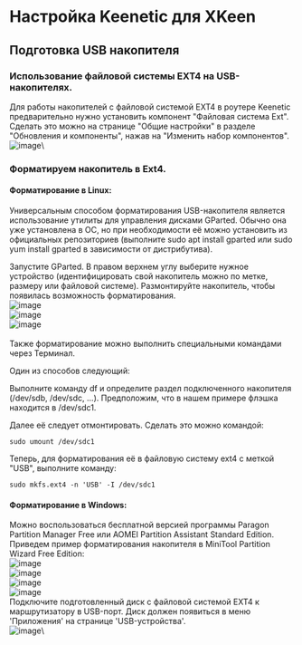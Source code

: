 # Настройка Keenetic для XKeen
## Подготовка USB накопителя
### Использование файловой системы EXT4 на USB-накопителях.
Для работы накопителей с файловой системой EXT4 в роутере Keenetic предварительно нужно установить компонент "Файловая система Ext". Сделать это можно на странице "Общие настройки" в разделе "Обновления и компоненты", нажав на "Изменить набор компонентов".
![image](https://github.com/FeeLinS9/XKeen/blob/master/8.png)\

### Форматируем накопитель в Ext4.
#### Форматирование в Linux:
Универсальным способом форматирования USB-накопителя является использование утилиты для управления дисками GParted. Обычно она уже установлена в ОС, но при необходимости её можно установить из официальных репозиториев (выполните sudo apt install gparted или sudo yum install gparted в зависимости от дистрибутива).

Запустите GParted. В правом верхнем углу выберите нужное устройство (идентифицировать свой накопитель можно по метке, размеру или файловой системе). Размонтируйте накопитель, чтобы появилась возможность форматирования.\
![image](https://github.com/FeeLinS9/XKeen/blob/master/1.png)\
![image](https://github.com/FeeLinS9/XKeen/blob/master/2.png)\
![image](https://github.com/FeeLinS9/XKeen/blob/master/3.png)\
\
Также форматирование можно выполнить специальными командами через Терминал.

Один из способов следующий:

Выполните команду df и определите раздел подключенного накопителя (/dev/sdb, /dev/sdc, ...). Предположим, что в нашем примере флэшка находится в /dev/sdc1.

Далее её следует отмонтировать. Сделать это можно командой:
```
sudo umount /dev/sdc1
```
Теперь, для форматирования её в файловую систему ext4 с меткой "USB", выполните команду:
```
sudo mkfs.ext4 -n 'USB' -I /dev/sdc1
```

#### Форматирование в Windows:
 Можно воспользоваться бесплатной версией программы Paragon Partition Manager Free или AOMEI Partition Assistant Standard Edition.\
Приведем пример форматирования накопителя в MiniTool Partition Wizard Free Edition:\
![image](https://github.com/FeeLinS9/XKeen/blob/master/4.jpg)\
![image](https://github.com/FeeLinS9/XKeen/blob/master/5.jpg)\
![image](https://github.com/FeeLinS9/XKeen/blob/master/6.jpg)\
![image](https://github.com/FeeLinS9/XKeen/blob/master/7.jpg)\
Подключите подготовленный диск с файловой системой EXT4 к маршрутизатору в USB-порт. Диск должен появиться в меню 'Приложения' на странице 'USB-устройства'.\
![image](https://github.com/FeeLinS9/XKeen/blob/master/9.png)\